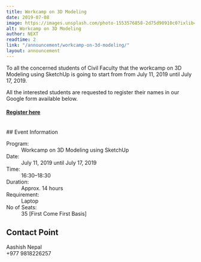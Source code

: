 ```yaml
---
title: Workcamp on 3D Modeling 
date: 2019-07-08
image: https://images.unsplash.com/photo-1553576858-2d75d90910c0?ixlib=rb-1.2.1&ixid=eyJhcHBfaWQiOjEyMDd9&auto=format&fit=crop&w=1600&h=800
alt: Workcamp on 3D Modeling
author: NEXT
readtime: 2
link: "/announcement/workcamp-on-3d-modeling/"
layout: announcement
---
```


To all the concerned students of Civil Faculty that the workcamp on 3D Modeling using SketchUp is going to start from from July 11, 2019 until July 17, 2019.

All the interested students are requested to register their names in our Google form
available below.

<div class="c-ribbon">
                      <h4 class="c-ribbon__text" ><a class="c-link c-link--anim c-link--outbound" target="_blank" rel="noreferrer noopener" href="https://docs.google.com/forms/d/e/1FAIpQLSdmh3LjIrX7QpA0JR23U4TXONdh8i-CFWKogUNfQ4CtObdkHA/viewform">Register here</a>
                      </h4>
</div>
<br />
## Event Information
<dl>
  <dt>Program:</dt>
  <dd>Workcamp on 3D Modeling using SketchUp</dd>
  <dt>Date:</dt>
  <dd>July 11, 2019 until July 17, 2019</dd>  
  <dt>Time:</dt>
  <dd>16:30&ndash;18:30</dd>   
  <dt>Duration:</dt>
  <dd>Approx. 14 hours</dd>
  <dt>Requirement:</dt>
  <dd>Laptop</dd>
    <dt>No of Seats:</dt>
  <dd>35 [First Come First Basis]</dd>
</dl>

## Contact Point
Aashish Nepal <br />
+977 9818226257
